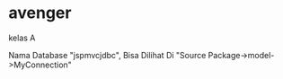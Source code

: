 # avenger
kelas A

Nama Database "jspmvcjdbc", Bisa Dilihat Di "Source Package->model->MyConnection"
